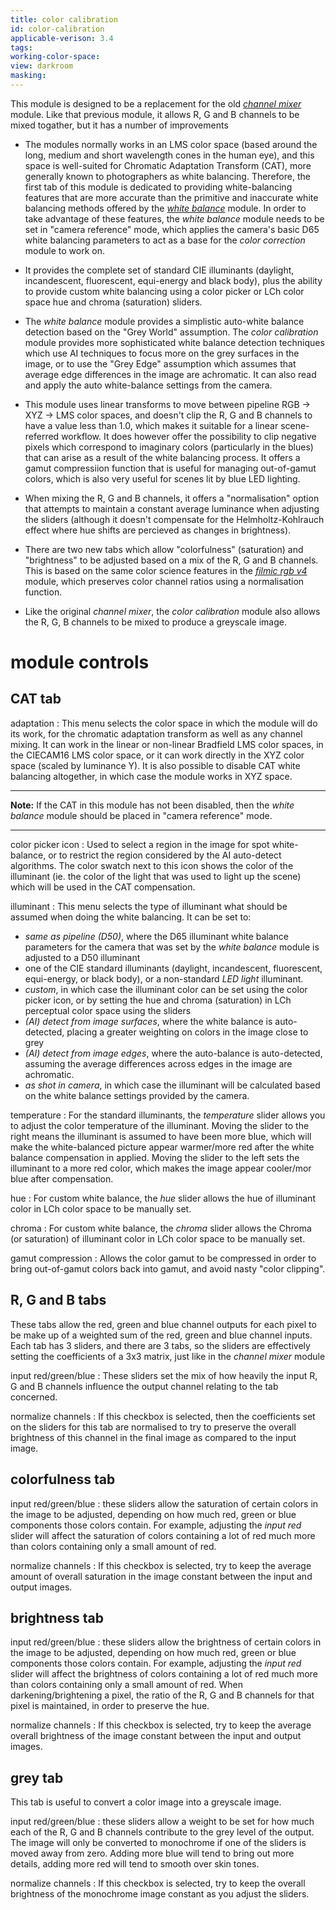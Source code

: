 ```yaml
---
title: color calibration
id: color-calibration
applicable-verison: 3.4
tags: 
working-color-space:  
view: darkroom
masking: 
---
```


This module is designed to be a replacement for the old [_channel mixer_](channel-mixer.md) module. Like that previous module, it allows R, G and B channels to be mixed togather, but it has a number of improvements

- The modules normally works in an LMS color space (based around the long, medium and short wavelength cones in the human eye), and this space is well-suited for Chromatic Adaptation Transform (CAT), more generally known to photographers as white balancing. Therefore, the first tab of this module is dedicated to providing white-balancing features that are more accurate than the primitive and inaccurate white balancing methods offered by the [_white balance_](white-balance.md) module. In order to take advantage of these features, the _white balance_ module needs to be set in "camera reference" mode, which applies the camera's basic D65 white balancing parameters to act as a base for the _color correction_ module to work on.

- It provides the complete set of standard CIE illuminants (daylight, incandescent, fluorescent, equi-energy and black body), plus the ability to provide custom white balancing using a color picker or LCh color space hue and chroma (saturation) sliders.

- The _white balance_ module provides a simplistic auto-white balance detection based on the "Grey World" assumption. The _color calibration_ module provides more sophisticated white balance detection techniques which use AI techniques to focus more on the grey surfaces in the image, or to use the "Grey Edge" assumption which assumes that average edge differences in the image are achromatic. It can also read and apply the auto white-balance settings from the camera.

- This module uses linear transforms to move between pipeline RGB -> XYZ -> LMS color spaces, and doesn't clip the R, G and B channels to have a value less than 1.0, which makes it suitable for a linear scene-referred workflow. It does however offer the possibility to clip negative pixels which correspond to imaginary colors (particularly in the blues) that can arise as a result of the white balancing process. It offers a gamut compressiion function that is useful for managing out-of-gamut colors, which is also very useful for scenes lit by blue LED lighting.

- When mixing the R, G and B channels, it offers a "normalisation" option that attempts to maintain a constant average luminance when adjusting the sliders (although it doesn't compensate for the Helmholtz-Kohlrauch effect where hue shifts are percieved as changes in brightness). 

- There are two new tabs which allow "colorfulness" (saturation) and "brightness" to be adjusted based on a mix of the R, G and B channels. This is based on the same color science features in the [_filmic rgb v4_](filmic-rgb.md) module, which preserves color channel ratios using a normalisation function.

- Like the original _channel mixer_, the _color calibration_ module also allows the R, G, B channels to be mixed to produce a greyscale image.

# module controls

## CAT tab

adaptation
: This menu selects the color space in which the module will do its work, for the chromatic adaptation transform as well as any channel mixing. It can work in the linear or non-linear Bradfield LMS color spaces, in the CIECAM16 LMS color space, or it can work directly in the XYZ color space (scaled by luminance Y). It is also possible to disable CAT white balancing altogether, in which case the module works in XYZ space. 

---

**Note:** If the CAT in this module has not been disabled, then the _white balance_ module should be placed in "camera reference" mode. 

---

color picker icon
: Used to select a region in the image for spot white-balance, or to restrict the region considered by the AI auto-detect algorithms. The color swatch next to this icon shows the color of the illuminant (ie. the color of the light that was used to light up the scene) which will be used in the CAT compensation.

illuminant
: This menu selects the type of illuminant what should be assumed when doing the white balancing. It can be set to:

 - _same as pipeline (D50)_, where the D65 illuminant white balance parameters for the camera that was set by the _white balance_ module is adjusted to a D50 illuminant
 -  one of the CIE standard illuminants (daylight, incandescent, fluorescent, equi-energy, or black body), or a non-standard _LED light_ illuminant.
 - _custom_, in which case the illuminant color can be set using the color picker icon, or by setting the hue and chroma (saturation) in LCh perceptual color space using the sliders
 - _(AI) detect from image surfaces_, where the white balance is auto-detected, placing a greater weighting on colors in the image close to grey
 - _(AI) detect from image edges_, where the auto-balance is auto-detected, assuming the average differences across edges in the image are achromatic.
 - _as shot in camera_, in which case the illuminant will be calculated based on the white balance settings provided by the camera.

temperature
: For the standard illuminants, the _temperature_ slider allows you to adjust the color temperature of the illuminant. Moving the slider to the right means the illuminant is assumed to have been more blue, which will make the white-balanced picture appear warmer/more red after the white balance compensation in applied. Moving the slider to the left sets the illuminant to a more red color, which makes the image appear cooler/mor blue after compensation.

hue
: For custom white balance, the _hue_ slider allows the hue of illuminant color in LCh color space to be manually set.

chroma
: For custom white balance, the _chroma_ slider allows the Chroma (or saturation) of illuminant color in LCh color space to be manually set.

gamut compression
: Allows the color gamut to be compressed in order to bring out-of-gamut colors back into gamut, and avoid nasty "color clipping".

## R, G and B tabs

These tabs allow the red, green and blue channel outputs for each pixel to be make up of a weighted sum of the red, green and blue channel inputs. Each tab has 3 sliders, and there are 3 tabs, so the sliders are effectively setting the coefficients of a 3x3 matrix, just like in the _channel mixer_ module

input red/green/blue
: These sliders set the mix of how heavily the input R, G and B channels influence the output channel relating to the tab concerned.

normalize channels
: If this checkbox is selected, then the coefficients set on the sliders for this tab are normalised to try to preserve the overall brightness of this channel in the final image as compared to the input image. 

## colorfulness tab

input red/green/blue
: these sliders allow the saturation of certain colors in the image to be adjusted, depending on how much red, green or blue components those colors contain. For example, adjusting the _input red_ slider will affect the saturation of colors containing a lot of red much more than colors containing only a small amount of red. 

normalize channels
: If this checkbox is selected, try to keep the average amount of overall saturation in the image constant between the input and output images.

## brightness tab

input red/green/blue
: these sliders allow the brightness of certain colors in the image to be adjusted, depending on how much red, green or blue components those colors contain. For example, adjusting the _input red_ slider will affect the brightness of colors containing a lot of red much more than colors containing only a small amount of red. When darkening/brightening a pixel, the ratio of the R, G and B channels for that pixel is maintained, in order to preserve the hue.

normalize channels
: If this checkbox is selected, try to keep the average overall brightness of the image constant between the input and output images.

## grey tab

This tab is useful to convert a color image into a greyscale image. 

input red/green/blue
: these sliders allow a weight to be set for how much each of the R, G and B channels contribute to the grey level of the output. The image will only be converted to monochrome if one of the sliders is moved away from zero. Adding more blue will tend to bring out more details, adding more red will tend to smooth over skin tones.

normalize channels
: If this checkbox is selected, try to keep the overall brightness of the monochrome image constant as you adjust the sliders.

